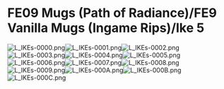 # FE09 Mugs (Path of Radiance)/FE9 Vanilla Mugs (Ingame Rips)/Ike 5

![L_IKEs-0000.png](https://raw.githubusercontent.com/Klokinator/FE-Repo/main/Portrait%20Repository/FE09%20Mugs%20(Path%20of%20Radiance)/FE9%20Vanilla%20Mugs%20(Ingame%20Rips)/Ike%205/L_IKEs-0000.png "L_IKEs-0000.png")![L_IKEs-0001.png](https://raw.githubusercontent.com/Klokinator/FE-Repo/main/Portrait%20Repository/FE09%20Mugs%20(Path%20of%20Radiance)/FE9%20Vanilla%20Mugs%20(Ingame%20Rips)/Ike%205/L_IKEs-0001.png "L_IKEs-0001.png")![L_IKEs-0002.png](https://raw.githubusercontent.com/Klokinator/FE-Repo/main/Portrait%20Repository/FE09%20Mugs%20(Path%20of%20Radiance)/FE9%20Vanilla%20Mugs%20(Ingame%20Rips)/Ike%205/L_IKEs-0002.png "L_IKEs-0002.png")![L_IKEs-0003.png](https://raw.githubusercontent.com/Klokinator/FE-Repo/main/Portrait%20Repository/FE09%20Mugs%20(Path%20of%20Radiance)/FE9%20Vanilla%20Mugs%20(Ingame%20Rips)/Ike%205/L_IKEs-0003.png "L_IKEs-0003.png")![L_IKEs-0004.png](https://raw.githubusercontent.com/Klokinator/FE-Repo/main/Portrait%20Repository/FE09%20Mugs%20(Path%20of%20Radiance)/FE9%20Vanilla%20Mugs%20(Ingame%20Rips)/Ike%205/L_IKEs-0004.png "L_IKEs-0004.png")![L_IKEs-0005.png](https://raw.githubusercontent.com/Klokinator/FE-Repo/main/Portrait%20Repository/FE09%20Mugs%20(Path%20of%20Radiance)/FE9%20Vanilla%20Mugs%20(Ingame%20Rips)/Ike%205/L_IKEs-0005.png "L_IKEs-0005.png")![L_IKEs-0006.png](https://raw.githubusercontent.com/Klokinator/FE-Repo/main/Portrait%20Repository/FE09%20Mugs%20(Path%20of%20Radiance)/FE9%20Vanilla%20Mugs%20(Ingame%20Rips)/Ike%205/L_IKEs-0006.png "L_IKEs-0006.png")![L_IKEs-0007.png](https://raw.githubusercontent.com/Klokinator/FE-Repo/main/Portrait%20Repository/FE09%20Mugs%20(Path%20of%20Radiance)/FE9%20Vanilla%20Mugs%20(Ingame%20Rips)/Ike%205/L_IKEs-0007.png "L_IKEs-0007.png")![L_IKEs-0008.png](https://raw.githubusercontent.com/Klokinator/FE-Repo/main/Portrait%20Repository/FE09%20Mugs%20(Path%20of%20Radiance)/FE9%20Vanilla%20Mugs%20(Ingame%20Rips)/Ike%205/L_IKEs-0008.png "L_IKEs-0008.png")![L_IKEs-0009.png](https://raw.githubusercontent.com/Klokinator/FE-Repo/main/Portrait%20Repository/FE09%20Mugs%20(Path%20of%20Radiance)/FE9%20Vanilla%20Mugs%20(Ingame%20Rips)/Ike%205/L_IKEs-0009.png "L_IKEs-0009.png")![L_IKEs-000A.png](https://raw.githubusercontent.com/Klokinator/FE-Repo/main/Portrait%20Repository/FE09%20Mugs%20(Path%20of%20Radiance)/FE9%20Vanilla%20Mugs%20(Ingame%20Rips)/Ike%205/L_IKEs-000A.png "L_IKEs-000A.png")![L_IKEs-000B.png](https://raw.githubusercontent.com/Klokinator/FE-Repo/main/Portrait%20Repository/FE09%20Mugs%20(Path%20of%20Radiance)/FE9%20Vanilla%20Mugs%20(Ingame%20Rips)/Ike%205/L_IKEs-000B.png "L_IKEs-000B.png")![L_IKEs-000C.png](https://raw.githubusercontent.com/Klokinator/FE-Repo/main/Portrait%20Repository/FE09%20Mugs%20(Path%20of%20Radiance)/FE9%20Vanilla%20Mugs%20(Ingame%20Rips)/Ike%205/L_IKEs-000C.png "L_IKEs-000C.png")